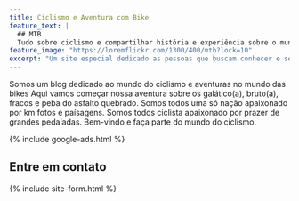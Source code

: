 ```yaml
---
title: Ciclismo e Aventura com Bike
feature_text: |
  ## MTB
  Tudo sobre ciclismo e compartilhar história e experiência sobre o mundo das bikes
feature_image: "https://loremflickr.com/1300/400/mtb?lock=10"
excerpt: "Um site especial dedicado as pessoas que buscam conhecer e se aventura no mundo do ciclismo com mais conhecimento e economia fazendo seu próprio custo benefício."
---
```


Somos um blog dedicado ao mundo do ciclismo e aventuras no mundo das bikes  Aqui vamos começar nossa aventura sobre os galático(a), bruto(a), fracos e peba do asfalto quebrado. Somos todos uma só nação apaixonado por km fotos e paísagens. Somos todos ciclista apaixonado por prazer de grandes pedaladas. Bem-vindo e faça parte do mundo do ciclismo.

 {% include google-ads.html %}
## Entre em contato


{% include site-form.html %}
